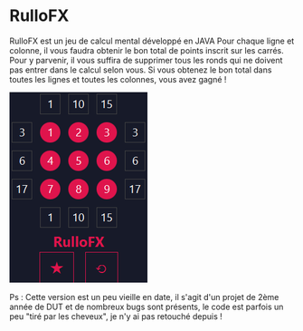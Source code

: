 # RulloFX
RulloFX est un jeu de calcul mental développé en JAVA
Pour chaque ligne et colonne, il vous faudra obtenir le bon total de points inscrit sur les carrés. Pour y parvenir, il vous suffira de supprimer tous les ronds qui ne doivent pas entrer dans le calcul selon vous. Si vous obtenez le bon total dans toutes les lignes et toutes les colonnes, vous avez gagné !

![alt text](https://github.com/AnthonyLedru/rulloFX/blob/master/game.png)

Ps : Cette version est un peu vieille en date, il s'agit d'un projet de 2ème année de DUT et de nombreux bugs sont présents, le code est parfois un peu "tiré par les cheveux", je n'y ai pas retouché depuis !
